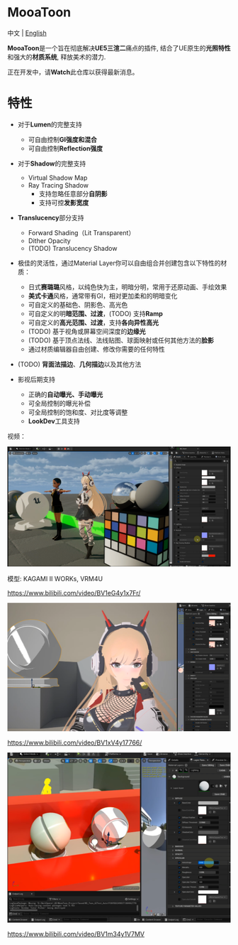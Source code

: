 # MooaToon
中文 | [English](https://github.com/JasonMa0012/MooaToon)

**MooaToon**是一个旨在彻底解决**UE5三渲二**痛点的插件, 结合了UE原生的**光照特性**和强大的**材质系统**, 释放美术的潜力.

正在开发中，请**Watch**此仓库以获得最新消息。

# 特性

- 对于**Lumen**的完整支持
  - 可自由控制**GI强度和混合**
  - 可自由控制**Reflection强度**
- 对于**Shadow**的完整支持

  - Virtual Shadow Map
  - Ray Tracing Shadow
    - 支持忽略任意部分**自阴影**
    - 支持可控**发影宽度**
- **Translucency**部分支持
  - Forward Shading（Lit Transparent）
  - Dither Opacity
  - (TODO) Translucency Shadow
- 极佳的灵活性，通过Material Layer你可以自由组合并创建包含以下特性的材质：

  - 日式**赛璐璐**风格，以纯色快为主，明暗分明，常用于还原动画、手绘效果
  - **美式卡通**风格，通常带有GI，相对更加柔和的明暗变化
  - 可自定义的基础色、阴影色、高光色
  - 可自定义的明**暗范围、过渡**，(TODO) 支持**Ramp**
  - 可自定义的**高光范围、过渡**，支持**各向异性高光**
  - (TODO) 基于视角或屏幕空间深度的**边缘光**
  - (TODO) 基于顶点法线、法线贴图、球面映射或任何其他方法的**脸影**
  - 通过材质编辑器自由创建、修改你需要的任何特性
- (TODO) **背面法描边**、**几何描边**以及其他方法 
- 影视后期支持

  - 正确的**自动曝光、手动曝光**
  - 可全局控制的曝光补偿
  - 可全局控制的饱和度、对比度等调整
  - **LookDev**工具支持

视频：

![image-20221118014720535](README_CN.assets/image-20221118014720535.png)

模型: KAGAMI Ⅱ WORKs, VRM4U

https://www.bilibili.com/video/BV1eG4y1x7Fr/

![image-20220723170300020](README_CN.assets/image-20220723170300020.png)

https://www.bilibili.com/video/BV1xV4y17766/



![image-20220613220050376](README_CN.assets/image-20220613220050376.png)

https://www.bilibili.com/video/BV1m34y1V7MV

